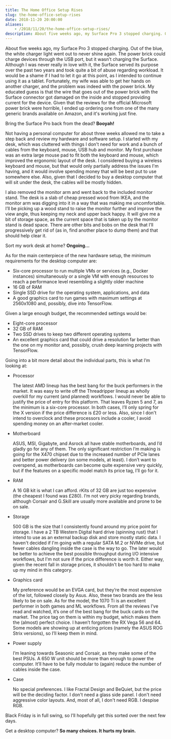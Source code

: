 ```yaml
---
title: The Home Office Setup Rises
slug: the-home-office-setup-rises
date: 2018-11-20 20:00:00
aliases:
    - /2018/11/20/the-home-office-setup-rises/
description: About five weeks ago, my Surface Pro 3 stopped charging. Out of the blue, the white charger light went out to never shine again.
---
```


About five weeks ago, my Surface Pro 3 stopped charging. Out of the blue, the white charger light went out to never shine again. The power brick could charge devices through the USB port, but it wasn't charging the Surface. Although I was never really in love with it, the Surface served its purpose over the past two years and took quite a bit of abuse regarding workload. It would be a shame if I had to let it go at this point, as I intended to continue using it as a tablet. Fortunately, my wife was able to get her hands on another charger, and the problem was indeed with the power brick. My educated guess is that the wire that goes out of the power brick with the Surface connector got damaged on the inside and stopped providing current for the device. Given that the reviews for the official Microsoft power brick were horrible, I ended up ordering one from one of the many generic brands available on Amazon, and it's working just fine.

Bring the Surface Pro back from the dead? **Booyah!**

Not having a personal computer for about three weeks allowed me to take a step back and review my hardware and software setup. I started with my desk, which was cluttered with things I don't need for work and a bunch of cables from the keyboard, mouse, USB hub and monitor. My first purchase was an extra large mouse pad to fit both the keyboard and mouse, which improved the ergonomic layout of the desk. I considered buying a wireless keyboard and mouse, but that would only partially address the issues I'm having, and it would involve spending money that will be best put to use somewhere else. Also, given that I decided to buy a desktop computer that will sit under the desk, the cables will be mostly hidden.

I also removed the monitor arm and went back to the included monitor stand. The desk is a slab of cheap pressed wood from IKEA, and the monitor arm was digging into it in a way that was making me uncomfortable. I’ll be picking up a wood stand to raise the monitor further and improve the view angle, thus keeping my neck and upper back happy. It will give me a bit of storage space, as the current space that is taken up by the monitor stand is dead space. There are other bits and bobs on the desk that I’ll progressively get rid of (as in, find another place to dump them) and that should help clear it.

Sort my work desk at home? **Ongoing...**

As for the main centerpiece of the new hardware setup, the minimum requirements for the desktop computer are:

* Six-core processor to run multiple VMs or services (e.g., Docker instances) simultaneously or a single VM with enough resources to reach a performance level resembling a slightly older machine
* 16 GB of RAM
* Single SSD drive for the operating system, applications, and data
* A good graphics card to run games with maximum settings at 2560x1080 and, possibly, dive into TensorFlow.

Given a large enough budget, the recommended settings would be:

* Eight-core processor
* 32 GB of RAM
* Two SSD drives to keep two different operating systems
* An excellent graphics card that could drive a resolution far better than the one on my monitor and, possibly, crush deep learning projects with TensorFlow.

Going into a bit more detail about the individual parts, this is what I’m looking at:

* Processor

    The latest AMD lineup has the best bang for the buck performers in the market. It was easy to write off the Threadripper lineup as wholly overkill for my current (and planned) workflows. I would never be able to justify the price of entry for this platform. That leaves Ryzen 5 and 7, as the minimum is a six-core processor. In both cases, I’ll only spring for the X version if the price difference is £20 or less. Also, since I don't intend to overclock and these processors include a cooler, I avoid spending money on an after-market cooler.

* Motherboard

    ASUS, MSI, Gigabyte, and Asrock all have stable motherboards, and I’d gladly go for any of them. The only significant restriction I’m making is going for the X470 chipset due to the increased number of PCIe lanes and better power delivery (on some models, at least). I don’t want to overspend, as motherboards can become quite expensive very quickly, but if the features on a specific model match its price tag, I’ll go for it.

* RAM

    A 16 GB kit is what I can afford. rKits of 32 GB are just too expensive (the cheapest I found was £280). I’m not very picky regarding brands, although Corsair and G.Skill are usually more available and prone to be on sale.

* Storage

    500 GB is the size that I consistently found around my price point for storage. I have a 2 TB Western Digital hard drive (spinning rust) that I intend to use as an external backup disk and store mostly static data. I haven't decided if I'm going with a regular SATA M.2 or NVMe drive, but fewer cables dangling inside the case is the way to go. The later would be better to achieve the best possible throughput during I/O intensive workflows, but I'm not sure if the price difference is worth it. Either way, given the recent fall in storage prices, it shouldn't be too hard to make up my mind in this category.

* Graphics card

    My preference would be an EVGA card, but they’re the most expensive of the lot, followed closely by Asus. Also, these two brands are the less likely to be on sale. As for the model, the 1070 Ti is an excellent performer in both games and ML workflows. From all the reviews I’ve read and watched, it’s one of the best bang for the buck cards on the market. The price tag on them is within my budget, which makes them the (almost) perfect choice. I haven’t forgotten the RX Vega 56 and 64. Some models are showing up at enticing prices (namely the ASUS ROG Strix versions), so I’ll keep them in mind. 

* Power supply

    I’m leaning towards Seasonic and Corsair, as they make some of the best PSUs. A 650 W unit should be more than enough to power the computer. It’ll have to be fully modular to (again) reduce the number of cables inside the case.

* Case

    No special preferences. I like Fractal Design and BeQuiet, but the price will be the deciding factor. I don't need a glass side panel. I don't need aggressive color layouts. And, most of all, I don't need RGB. I despise RGB.

Black Friday is in full swing, so I’ll hopefully get this sorted over the next few days.

Get a desktop computer? **So many choices. It hurts my brain.**
